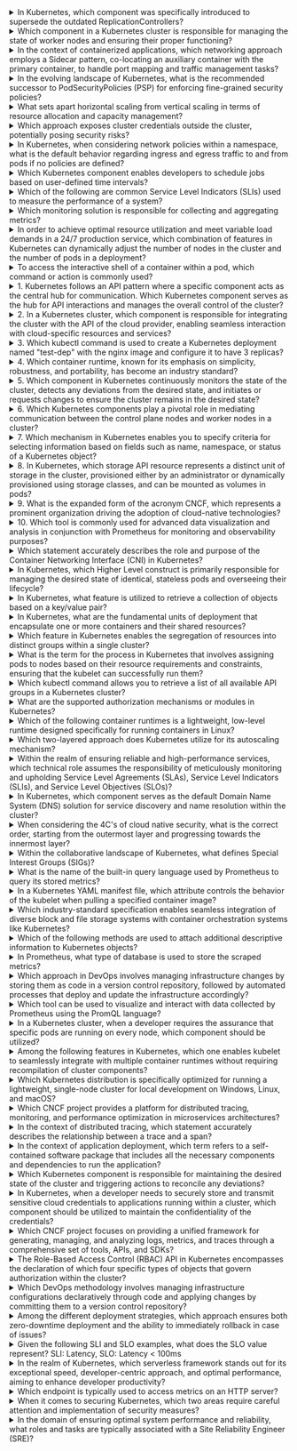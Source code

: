 
<details>
<summary>In Kubernetes, which component was specifically introduced to supersede the outdated ReplicationControllers?</summary>

**Answer:** Deployments.

**Explanation:** Deployments in Kubernetes were introduced to replace ReplicationControllers. They provide more advanced features, such as rolling updates and rollback capabilities, making it easier to manage application updates in a declarative way.
</details>

<details>
<summary>Which component in a Kubernetes cluster is responsible for managing the state of worker nodes and ensuring their proper functioning?</summary>

**Answer:** Kubelet.

**Explanation:** The Kubelet is an agent running on each worker node in a Kubernetes cluster. It ensures that the containers are running in the pods as expected and reports the node’s status to the control plane.
</details>

<details>
<summary>In the context of containerized applications, which networking approach employs a Sidecar pattern, co-locating an auxiliary container with the primary container, to handle port mapping and traffic management tasks?</summary>

**Answer:** Service Mesh (e.g., Istio, Linkerd).

**Explanation:** The Sidecar pattern involves deploying a secondary container alongside the main container within a pod. In a service mesh, the sidecar handles traffic management, security, and observability, abstracting these concerns from the primary application.
</details>

<details>
<summary>In the evolving landscape of Kubernetes, what is the recommended successor to PodSecurityPolicies (PSP) for enforcing fine-grained security policies?</summary>

**Answer:** OPA-Gatekeeper.

**Explanation:** OPA-Gatekeeper is now the recommended replacement for PodSecurityPolicies. It allows for defining and enforcing custom security policies through Constraint Templates and has better flexibility and integration within Kubernetes.
</details>

<details>
<summary>What sets apart horizontal scaling from vertical scaling in terms of resource allocation and capacity management?</summary>

**Answer:** Horizontal scaling involves adding more instances (pods, nodes) to handle increased demand, while vertical scaling involves adding more resources (CPU, memory) to existing instances.

**Explanation:** Horizontal scaling is generally more effective for cloud-native applications as it allows for distributed load and redundancy, whereas vertical scaling can be limited by the maximum capacity of a single node or pod.
</details>

<details>
<summary>Which approach exposes cluster credentials outside the cluster, potentially posing security risks?</summary>

**Answer:** Mounting service account tokens or credentials as environment variables in pods.

**Explanation:** Exposing sensitive credentials outside the cluster, such as through environment variables or directly in the application code, can lead to security vulnerabilities if not properly handled.
</details>

<details>
<summary>In Kubernetes, when considering network policies within a namespace, what is the default behavior regarding ingress and egress traffic to and from pods if no policies are defined?</summary>

**Answer:** All traffic is allowed.

**Explanation:** By default, if no network policies are defined, all pods within a namespace can communicate with each other and with external services freely, both for ingress and egress traffic.
</details>

<details>
<summary>Which Kubernetes component enables developers to schedule jobs based on user-defined time intervals?</summary>

**Answer:** CronJobs.

**Explanation:** CronJobs in Kubernetes allow you to run jobs on a scheduled basis, similar to cron jobs in Linux systems. They are useful for tasks that need to be repeated periodically, like backups or cleanup operations.
</details>

<details>
<summary>Which of the following are common Service Level Indicators (SLIs) used to measure the performance of a system?</summary>

**Answer:** Response time, availability, error rate.

**Explanation:** SLIs are metrics used to measure the performance and reliability of a system. Common SLIs include response time (latency), availability (uptime), and error rate (percentage of failed requests).
</details>

<details>
<summary>Which monitoring solution is responsible for collecting and aggregating metrics?</summary>

**Answer:** Prometheus.

**Explanation:** Prometheus is a popular open-source monitoring and alerting toolkit designed for reliability and scalability. It collects and stores metrics, typically from containers and services, and supports powerful query language for aggregation and alerting.
</details>

<details>
<summary>In order to achieve optimal resource utilization and meet variable load demands in a 24/7 production service, which combination of features in Kubernetes can dynamically adjust the number of nodes in the cluster and the number of pods in a deployment?</summary>

**Answer:** Horizontal Pod Autoscaler (HPA) and Cluster Autoscaler.

**Explanation:** HPA automatically scales the number of pods in a deployment based on resource usage (like CPU or memory), while Cluster Autoscaler dynamically adjusts the number of nodes in the cluster to accommodate the changing number of pods.
</details>

<details>
<summary>To access the interactive shell of a container within a pod, which command or action is commonly used?</summary>

**Answer:** kubectl exec -it <pod_name> -- /bin/bash.

**Explanation:** The `kubectl exec` command is used to run commands inside a container. Using the `-it` flags allows for an interactive shell session, providing access to the container's file system and command line interface.
</details>

<details>
<summary>1. Kubernetes follows an API pattern where a specific component acts as the central hub for communication. Which Kubernetes component serves as the hub for API interactions and manages the overall control of the cluster?</summary>

**Answer:** The Kubernetes API Server.

**Explanation:** The API Server acts as the central management point for communication within the cluster. It handles REST operations, validates requests, and processes changes to the desired state of the cluster.
</details>

<details>
<summary>2. In a Kubernetes cluster, which component is responsible for integrating the cluster with the API of the cloud provider, enabling seamless interaction with cloud-specific resources and services?</summary>

**Answer:** The Cloud Controller Manager.

**Explanation:** The Cloud Controller Manager enables Kubernetes to communicate with the cloud provider's API for provisioning and managing cloud resources like load balancers, storage, and nodes.
</details>

<details>
<summary>3. Which kubectl command is used to create a Kubernetes deployment named "test-dep" with the nginx image and configure it to have 3 replicas?</summary>

**Answer:** `kubectl create deployment test-dep --image=nginx --replicas=3`

**Explanation:** The `kubectl create deployment` command creates a new deployment with the specified image and number of replicas.
</details>

<details>
<summary>4. Which container runtime, known for its emphasis on simplicity, robustness, and portability, has become an industry standard?</summary>

**Answer:** containerd.

**Explanation:** containerd is a lightweight container runtime that is widely adopted in the industry for its performance, reliability, and integration with Kubernetes.
</details>

<details>
<summary>5. Which component in Kubernetes continuously monitors the state of the cluster, detects any deviations from the desired state, and initiates or requests changes to ensure the cluster remains in the desired state?</summary>

**Answer:** The Kubernetes Controller Manager.

**Explanation:** The Controller Manager runs controllers that ensure the cluster's state aligns with its desired state, managing tasks like node status, replication, and endpoints.
</details>

<details>
<summary>6. Which Kubernetes components play a pivotal role in mediating communication between the control plane nodes and worker nodes in a cluster?</summary>

**Answer:** kube-proxy and kubelet.

**Explanation:** kube-proxy manages networking and load balancing for services, while kubelet ensures that containers are running on a worker node as per the PodSpec.
</details>

<details>
<summary>7. Which mechanism in Kubernetes enables you to specify criteria for selecting information based on fields such as name, namespace, or status of a Kubernetes object?</summary>

**Answer:** Field Selectors.

**Explanation:** Field Selectors allow users to filter Kubernetes resources based on specific fields, such as `metadata.name` or `status.phase`.
</details>

<details>
<summary>8. In Kubernetes, which storage API resource represents a distinct unit of storage in the cluster, provisioned either by an administrator or dynamically provisioned using storage classes, and can be mounted as volumes in pods?</summary>

**Answer:** PersistentVolume (PV).

**Explanation:** PersistentVolumes provide storage resources in the cluster that pods can claim and use for data persistence.
</details>

<details>
<summary>9. What is the expanded form of the acronym CNCF, which represents a prominent organization driving the adoption of cloud-native technologies?</summary>

**Answer:** Cloud Native Computing Foundation.

**Explanation:** CNCF is an organization that fosters the adoption and development of cloud-native technologies and open-source projects like Kubernetes.
</details>

<details>
<summary>10. Which tool is commonly used for advanced data visualization and analysis in conjunction with Prometheus for monitoring and observability purposes?</summary>

**Answer:** Grafana.

**Explanation:** Grafana is a powerful visualization tool that integrates with Prometheus to display metrics and create dashboards for monitoring.
</details>

<details>
<summary>Which statement accurately describes the role and purpose of the Container Networking Interface (CNI) in Kubernetes?</summary>

**Answer:** CNI provides a standard interface for networking plugins to manage network connectivity in Kubernetes.

**Explanation:** CNI allows Kubernetes to support different networking solutions, ensuring that containers in pods can communicate with each other and with the outside world in a consistent manner. It is used to configure and manage network interfaces for containers.
</details>

<details>
<summary>In Kubernetes, which Higher Level construct is primarily responsible for managing the desired state of identical, stateless pods and overseeing their lifecycle?</summary>

**Answer:** Deployment.

**Explanation:** A Deployment manages the lifecycle of stateless, identical pods. It ensures that the desired number of replicas are running and handles updating and rolling back pods as necessary, based on the defined state.
</details>

<details>
<summary>In Kubernetes, what feature is utilized to retrieve a collection of objects based on a key/value pair?</summary>

**Answer:** Labels.

**Explanation:** Labels are key/value pairs that are associated with Kubernetes objects like pods. They allow for grouping and selection of objects, enabling powerful querying and management within the cluster.
</details>

<details>
<summary>In Kubernetes, what are the fundamental units of deployment that encapsulate one or more containers and their shared resources?</summary>

**Answer:** Pods.

**Explanation:** Pods are the smallest deployable units in Kubernetes and encapsulate one or more containers, along with storage, network resources, and specifications for running them. Pods are the basic unit of deployment and scaling in Kubernetes.
</details>

<details>
<summary>Which feature in Kubernetes enables the segregation of resources into distinct groups within a single cluster?</summary>

**Answer:** Namespaces.

**Explanation:** Namespaces provide a way to divide cluster resources into multiple virtual clusters. This allows for resource isolation, access control, and the organization of workloads within the same physical cluster.
</details>

<details>
<summary>What is the term for the process in Kubernetes that involves assigning pods to nodes based on their resource requirements and constraints, ensuring that the kubelet can successfully run them?</summary>

**Answer:** Scheduling.

**Explanation:** Scheduling is the process of assigning pods to specific nodes in the cluster. The Kubernetes scheduler evaluates the resource requirements, constraints, and other factors to ensure that pods are placed on suitable nodes.
</details>

<details>
<summary>Which kubectl command allows you to retrieve a list of all available API groups in a Kubernetes cluster?</summary>

**Answer:** kubectl api-versions.

**Explanation:** The `kubectl api-versions` command lists all available API versions in a Kubernetes cluster, helping users understand which resources and objects are supported by the cluster.
</details>

<details>
<summary>What are the supported authorization mechanisms or modules in Kubernetes?</summary>

**Answer:** Role-Based Access Control (RBAC), Attribute-Based Access Control (ABAC), and Node authorization.

**Explanation:** Kubernetes supports various authorization mechanisms to control access to resources. RBAC is the most commonly used mechanism, where roles and role bindings define permissions based on users and groups. ABAC allows access control based on attributes, while Node authorization controls access to resources for nodes.
</details>

<details>
<summary>Which of the following container runtimes is a lightweight, low-level runtime designed specifically for running containers in Linux?</summary>

**Answer:** runc.

**Explanation:** runc is a lightweight container runtime designed to be the default low-level container runtime on Linux systems. It is responsible for running containers based on container images and executing container processes.
</details>

<details>
<summary>Which two-layered approach does Kubernetes utilize for its autoscaling mechanism?</summary>

**Answer:** Horizontal Pod Autoscaler (HPA) and Cluster Autoscaler.

**Explanation:** The HPA automatically scales the number of pods based on resource usage metrics like CPU or memory. The Cluster Autoscaler, on the other hand, adjusts the number of nodes in the cluster to accommodate the changing number of pods.
</details>

<details>
<summary>Within the realm of ensuring reliable and high-performance services, which technical role assumes the responsibility of meticulously monitoring and upholding Service Level Agreements (SLAs), Service Level Indicators (SLIs), and Service Level Objectives (SLOs)?</summary>

**Answer:** Site Reliability Engineer (SRE).

**Explanation:** SREs are responsible for maintaining the reliability and performance of services, including the monitoring and upholding of SLAs, SLIs, and SLOs. They use these metrics to ensure that systems meet the desired operational standards and reliability targets.
</details>

<details>
<summary>In Kubernetes, which component serves as the default Domain Name System (DNS) solution for service discovery and name resolution within the cluster?</summary>

**Answer:** CoreDNS.

**Explanation:** CoreDNS is the default DNS solution in Kubernetes for service discovery. It manages DNS queries and resolves domain names within the cluster, allowing pods to communicate with each other using DNS names.
</details>

<details>
<summary>When considering the 4C's of cloud native security, what is the correct order, starting from the outermost layer and progressing towards the innermost layer?</summary>

**Answer:** Cloud, Cluster, Container, Code.

**Explanation:** The 4C's represent a layered approach to cloud-native security. Security is applied at each level starting from the cloud infrastructure, moving to the cluster layer, the container layer, and finally, the code running inside the containers.
</details>

<details>
<summary>Within the collaborative landscape of Kubernetes, what defines Special Interest Groups (SIGs)?</summary>

**Answer:** SIGs are community-driven groups that focus on specific areas of Kubernetes, such as networking, storage, or security.

**Explanation:** Special Interest Groups (SIGs) are formed to address specific topics within Kubernetes. Each SIG has its own goals and maintains documentation, meetings, and subprojects related to its area of focus, contributing to the development and improvement of Kubernetes.
</details>

<details>
<summary>What is the name of the built-in query language used by Prometheus to query its stored metrics?</summary>

**Answer:** PromQL.

**Explanation:** PromQL (Prometheus Query Language) is the query language used by Prometheus to retrieve and manipulate stored time-series data. It allows users to perform various operations like aggregation, filtering, and joining metrics.
</details>

<details>
<summary>In a Kubernetes YAML manifest file, which attribute controls the behavior of the kubelet when pulling a specified container image?</summary>

**Answer:** imagePullPolicy.

**Explanation:** The `imagePullPolicy` attribute defines how the kubelet should pull container images. It can be set to `Always`, `IfNotPresent`, or `Never`, depending on whether the image should be pulled each time, only if not present locally, or never pulled.
</details>

<details>
<summary>Which industry-standard specification enables seamless integration of diverse block and file storage systems with container orchestration systems like Kubernetes?</summary>

**Answer:** Container Storage Interface (CSI).

**Explanation:** The Container Storage Interface (CSI) is a standard for exposing storage systems to containerized applications. It enables the integration of various storage providers with Kubernetes and other container orchestration systems, simplifying storage management.
</details>

<details>
<summary>Which of the following methods are used to attach additional descriptive information to Kubernetes objects?</summary>

**Answer:** Annotations and Labels.

**Explanation:** Labels and annotations are used to attach metadata to Kubernetes objects. Labels are typically used for grouping and selection of objects, while annotations can be used to store arbitrary, non-identifying metadata for objects.
</details>

<details>
<summary>In Prometheus, what type of database is used to store the scraped metrics?</summary>

**Answer:** Time-series database.

**Explanation:** Prometheus uses a time-series database to store metrics. This database is optimized for handling time-stamped data, allowing for efficient querying and analysis of metric data over time.
</details>

<details>
<summary>Which approach in DevOps involves managing infrastructure changes by storing them as code in a version control repository, followed by automated processes that deploy and update the infrastructure accordingly?</summary>

**Answer:** Infrastructure as Code (IaC).

**Explanation:** Infrastructure as Code (IaC) is the practice of managing and provisioning infrastructure through code. It enables automation and version control for infrastructure changes, making it easier to deploy and update environments in a consistent and reproducible way.
</details>

<details>
<summary>Which tool can be used to visualize and interact with data collected by Prometheus using the PromQL language?</summary>

**Answer:** Grafana.

**Explanation:** Grafana is a popular open-source visualization tool that integrates with Prometheus to display metrics on dashboards. It allows users to visualize and interact with Prometheus data through various graphing and querying capabilities using PromQL.
</details>

<details>
<summary>In a Kubernetes cluster, when a developer requires the assurance that specific pods are running on every node, which component should be utilized?</summary>

**Answer:** DaemonSet.

**Explanation:** A DaemonSet ensures that a specific pod is running on all (or a subset of) nodes in a cluster. It automatically deploys the pod to any new nodes that are added to the cluster.
</details>

<details>
<summary>Among the following features in Kubernetes, which one enables kubelet to seamlessly integrate with multiple container runtimes without requiring recompilation of cluster components?</summary>

**Answer:** Container Runtime Interface (CRI).

**Explanation:** The Container Runtime Interface (CRI) is an API that allows Kubernetes to interact with different container runtimes. It provides a standardized interface for managing container runtimes, enabling kubelet to work with any CRI-compliant runtime without requiring recompilation of Kubernetes components.
</details>

<details>
<summary>Which Kubernetes distribution is specifically optimized for running a lightweight, single-node cluster for local development on Windows, Linux, and macOS?</summary>

**Answer:** Minikube.

**Explanation:** Minikube is a tool that runs a single-node Kubernetes cluster locally on your machine. It is designed for development and testing, making it easier to run Kubernetes on Windows, Linux, and macOS.
</details>

<details>
<summary>Which CNCF project provides a platform for distributed tracing, monitoring, and performance optimization in microservices architectures?</summary>

**Answer:** OpenTelemetry.

**Explanation:** OpenTelemetry is a CNCF project that provides a set of APIs, libraries, agents, and instrumentation to collect distributed traces and metrics from microservices-based applications for monitoring and performance optimization.
</details>

<details>
<summary>In the context of distributed tracing, which statement accurately describes the relationship between a trace and a span?</summary>

**Answer:** A trace represents the entire lifecycle of a request, and a span represents a single operation within that trace.

**Explanation:** A trace is a collection of spans that together represent the full journey of a request through various services. Each span represents an individual operation within that trace and contains metadata about the operation's execution.
</details>

<details>
<summary>In the context of application deployment, which term refers to a self-contained software package that includes all the necessary components and dependencies to run the application?</summary>

**Answer:** Container.

**Explanation:** A container is a lightweight, portable, and self-contained software package that includes everything needed to run an application, such as the code, libraries, dependencies, and configurations.
</details>

<details>
<summary>Which Kubernetes component is responsible for maintaining the desired state of the cluster and triggering actions to reconcile any deviations?</summary>

**Answer:** Controller Manager.

**Explanation:** The Controller Manager runs controllers that continuously monitor and ensure the current state of the cluster matches the desired state. It triggers actions, like scaling or restarting pods, to reconcile any differences.
</details>

<details>
<summary>In Kubernetes, when a developer needs to securely store and transmit sensitive cloud credentials to applications running within a cluster, which component should be utilized to maintain the confidentiality of the credentials?</summary>

**Answer:** Secrets.

**Explanation:** Kubernetes Secrets are used to store sensitive information like passwords, OAuth tokens, or SSH keys. Secrets ensure that sensitive data is stored securely and transmitted to applications in a confidential manner.
</details>

<details>
<summary>Which CNCF project focuses on providing a unified framework for generating, managing, and analyzing logs, metrics, and traces through a comprehensive set of tools, APIs, and SDKs?</summary>

**Answer:** OpenTelemetry.

**Explanation:** OpenTelemetry is a unified framework for collecting logs, metrics, and traces from microservices. It offers a set of tools, APIs, and SDKs to help developers generate, manage, and analyze observability data.
</details>

<details>
<summary>The Role-Based Access Control (RBAC) API in Kubernetes encompasses the declaration of which four specific types of objects that govern authorization within the cluster?</summary>

**Answer:** Roles, RoleBindings, ClusterRoles, ClusterRoleBindings.

**Explanation:** RBAC in Kubernetes consists of four main objects: Roles and RoleBindings, which control access within specific namespaces, and ClusterRoles and ClusterRoleBindings, which control access across the entire cluster.
</details>

<details>
<summary>Which DevOps methodology involves managing infrastructure configurations declaratively through code and applying changes by committing them to a version control repository?</summary>

**Answer:** Infrastructure as Code (IaC).

**Explanation:** Infrastructure as Code (IaC) is a DevOps practice where infrastructure configurations are managed declaratively through code. Changes are tracked in version control systems, allowing automation, consistency, and versioned management of infrastructure.
</details>

<details>
<summary>Among the different deployment strategies, which approach ensures both zero-downtime deployment and the ability to immediately rollback in case of issues?</summary>

**Answer:** Blue-Green Deployment.

**Explanation:** Blue-Green Deployment is a strategy where two identical production environments (Blue and Green) are maintained. One environment (Blue) serves production traffic while the other (Green) is used for staging new updates. If an issue occurs, traffic can be switched back to the stable Blue environment without downtime.
</details>

<details>
<summary>Given the following SLI and SLO examples, what does the SLO value represent? SLI: Latency, SLO: Latency < 100ms</summary>

**Answer:** The SLO represents the target or goal for the Service Level Indicator (SLI), specifying that latency should be less than 100 milliseconds.

**Explanation:** The SLO is a threshold that defines the acceptable level for a given SLI. In this case, the SLO indicates that the system aims to keep latency below 100ms, representing the desired performance level for latency in the system.
</details>

<details>
<summary>In the realm of Kubernetes, which serverless framework stands out for its exceptional speed, developer-centric approach, and optimal performance, aiming to enhance developer productivity?</summary>

**Answer:** Knative.

**Explanation:** Knative is a serverless framework built on top of Kubernetes that provides a fast and efficient platform for deploying serverless workloads. It enhances developer productivity by abstracting away much of the complexity of deploying and managing serverless applications.
</details>

<details>
<summary>Which endpoint is typically used to access metrics on an HTTP server?</summary>

**Answer:** /metrics.

**Explanation:** The `/metrics` endpoint is the standard endpoint exposed by applications or services to provide metrics in a format that can be scraped by monitoring systems like Prometheus.
</details>

<details>
<summary>When it comes to securing Kubernetes, which two areas require careful attention and implementation of security measures?</summary>

**Answer:** Network Security and Access Control.

**Explanation:** Kubernetes security requires careful attention to network security (to manage access between pods, services, and the outside world) and access control (to ensure that only authorized users and services can interact with the cluster and its resources).
</details>

<details>
<summary>In the domain of ensuring optimal system performance and reliability, what roles and tasks are typically associated with a Site Reliability Engineer (SRE)?</summary>

**Answer:** Monitoring, Incident Response, Capacity Planning, and Automation.

**Explanation:** Site Reliability Engineers (SREs) focus on ensuring system reliability, performance, and scalability. Their tasks typically include setting up monitoring systems, responding to incidents, performing capacity planning, and automating operational tasks to reduce manual interventions.
</details>
























